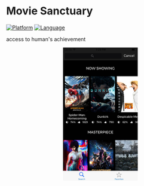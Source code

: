 # Movie Sanctuary

[![Platform](http://img.shields.io/badge/platform-ios-blue.svg?style=flat)](https://developer.apple.com/iphone/index.action)
[![Language](http://img.shields.io/badge/language-swift-brightgreen.svg?style=flat)](https://developer.apple.com/swift)

access to human's achievement

<div align="center">
	<img src="https://github.com/creaaa/MovieSanctuary/blob/master/Screenshots/ms4min.jpg" width="200px" height="356px" style="margin-left: 20px; margin-right: 20px">
	<img src="https://github.com/creaaa/MovieSanctuary/blob/master/Screenshots/ms3min.jpg" width="200px" height="356px" style="margin-left: 20px; margin-right: 20px>
	<img src="https://github.com/creaaa/MovieSanctuary/blob/master/Screenshots/ms1min.jpg" width="200px" height="356px" style="margin-left: 20px; margin-right: 20px>
</div>